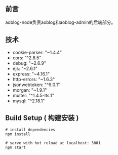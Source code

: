 ## 前言

aoblog-node负责aoblog和aoblog-admin的后端部分。

## 技术

- cookie-parser: "~1.4.4"
- cors: "^2.8.5"
- debug: "~2.6.9"
- ejs: "~2.6.1"
- express: "~4.16.1"
- http-errors: "~1.6.3"
- jsonwebtoken: "^9.0.1"
- morgan: "~1.9.1"
- multer: "^1.4.5-lts.1"
- mysql: "^2.18.1"

## Build Setup ( 构建安装 )

```
# install dependencies
npm install

# serve with hot reload at localhost: 3001
npm start
```

